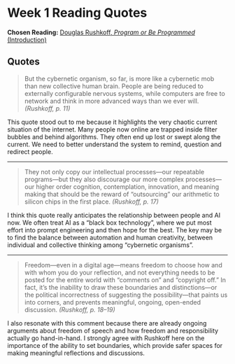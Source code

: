 # Week 1 Reading Quotes

**Chosen Reading:** [Douglas Rushkoff, _Program or Be Programmed_ (Introduction)](https://addc401fall2016.wordpress.com/wp-content/uploads/2016/08/rushkoff-program-or-be-programmed.pdf)

## Quotes

> But the cybernetic organism, so far, is more like a cybernetic mob than new collective human brain. People are being reduced to externally configurable nervous systems, while computers are free to network and think in more advanced ways than we ever will. _(Rushkoff, p. 11)_

This quote stood out to me because it highlights the very chaotic current situation of the internet. Many people now online are trapped inside filter bubbles and behind algorithms. They often end up lost or swept along the current. We need to better understand the system to remind, question and redirect people.

---

> They not only copy our intellectual processes—our repeatable programs—but they also discourage our more complex processes—our higher order cognition, contemplation, innovation, and meaning making that should be the reward of “outsourcing” our arithmetic to silicon chips in the first place. _(Rushkoff, p. 17)_

I think this quote really anticipates the relationship between people and AI now. We often treat AI as a “black box technology”, where we put most effort into prompt engineering and then hope for the best. The key may be to find the balance between automation and human creativity, between individual and collective thinking among “cybernetic organisms”.

---

> Freedom—even in a digital age—means freedom to choose how and with whom you do your reflection, and not everything needs to be posted for the entire world with “comments on” and “copyright off.” In fact, it’s the inability to draw these boundaries and distinctions—or the political incorrectness of suggesting the possibility—that paints us into corners, and prevents meaningful, ongoing, open-ended discussion. _(Rushkoff, p. 18–19)_

I also resonate with this comment because there are already ongoing arguments about freedom of speech and how freedom and responsibility actually go hand-in-hand. I strongly agree with Rushkoff here on the importance of the ability to set boundaries, which provide safer spaces for making meaningful reflections and discussions.
